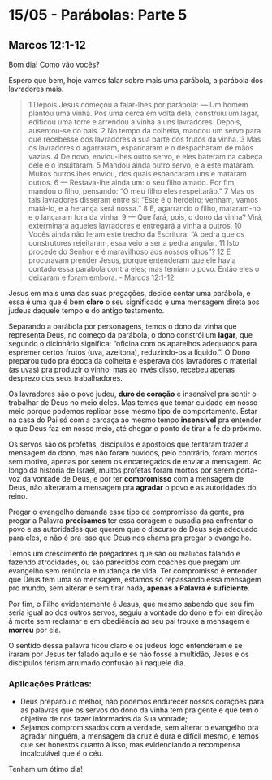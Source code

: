 # 15/05 - Parábolas: Parte 5

## Marcos 12:1-12

Bom dia! Como vão vocês? 

Espero que bem, hoje vamos falar sobre mais uma parábola, a parábola dos lavradores mais.

> 1 Depois Jesus começou a falar-lhes por parábola: — Um homem plantou uma vinha. Pôs uma cerca em volta dela, construiu um lagar, edificou uma torre e arrendou a vinha a uns lavradores. Depois, ausentou-se do país. 2 No tempo da colheita, mandou um servo para que recebesse dos lavradores a sua parte dos frutos da vinha. 3 Mas os lavradores o agarraram, espancaram e o despacharam de mãos vazias. 4 De novo, enviou-lhes outro servo, e eles bateram na cabeça dele e o insultaram. 5 Mandou ainda outro servo, e a este mataram. Muitos outros lhes enviou, dos quais espancaram uns e mataram outros. 6 — Restava-lhe ainda um: o seu filho amado. Por fim, mandou o filho, pensando: “O meu filho eles respeitarão.” 7 Mas os tais lavradores disseram entre si: “Este é o herdeiro; venham, vamos matá-lo, e a herança será nossa.” 8 E, agarrando o filho, mataram-no e o lançaram fora da vinha. 9 — Que fará, pois, o dono da vinha? Virá, exterminará aqueles lavradores e entregará a vinha a outros. 10 Vocês ainda não leram este trecho da Escritura: “A pedra que os construtores rejeitaram, essa veio a ser a pedra angular. 11 Isto procede do Senhor e é maravilhoso aos nossos olhos”? 12 E procuravam prender Jesus, porque entenderam que ele havia contado essa parábola contra eles; mas temiam o povo. Então eles o deixaram e foram embora. - Marcos 12:1-12
> 

Jesus em mais uma das suas pregações, decide contar uma parábola, e essa é uma que é bem **claro** o seu significado e uma mensagem direta aos judeus daquele tempo e do antigo testamento.

Separando a parábola por personagens, temos o dono da vinha que representa Deus, no começo da parábola, o dono constrói um **lagar**, que segundo o dicionário significa: “oficina com os aparelhos adequados para espremer certos frutos (uva, azeitona), reduzindo-os a líquido.”. O Dono preparou tudo pra época da colheita e esperava dos lavradores o material (as uvas) pra produzir o vinho, mas ao invés disso, recebeu apenas desprezo dos seus trabalhadores.

Os lavradores são o povo judeu, **duro de coração** e insensível pra sentir o trabalhar de Deus no meio deles. Mas temos que tomar cuidado em nosso meio porque podemos replicar esse mesmo tipo de comportamento. Estar na casa do Pai só com a carcaça ao mesmo tempo **insensível** pra entender o que Deus faz em nosso meio, até chegar o ponto de tirar a fé do próximo.

Os servos são os profetas, discípulos e apóstolos que tentaram trazer a mensagem do dono, mas não foram ouvidos, pelo contrário, foram mortos sem motivo, apenas por serem os encarregados de enviar a mensagem. Ao longo da história de Israel, muitos profetas foram mortos por serem porta-voz da vontade de Deus, e por ter **compromisso** com a mensagem de Deus, não alteraram a mensagem pra **agradar** o povo e as autoridades do reino. 

Pregar o evangelho demanda esse tipo de compromisso da gente, pra pregar a Palavra **precisamos** ter essa coragem e ousadia pra enfrentar o povo e as autoridades que querem que o discurso de Deus seja adequado para eles, e não é pra isso que Deus nos chama pra pregar o evangelho. 

Temos um crescimento de pregadores que são ou malucos falando e fazendo atrocidades, ou são parecidos com coaches que pregam um evangelho sem renúncia e mudança de vida. Ter compromisso é entender que Deus tem uma só mensagem, estamos só repassando essa mensagem pro mundo, sem alterar e sem tirar nada, **apenas a Palavra é suficiente**.  

Por fim, o Filho evidentemente é Jesus, que mesmo sabendo que seu fim seria igual ao dos outros servos, seguiu a vontade do dono e foi em direção à morte sem reclamar e em obediência ao seu pai trouxe a mensagem e **morreu** por ela.

O sentido dessa palavra ficou claro e os judeus logo entenderam e se iraram por Jesus ter falado aquilo e se não fosse a multidão, Jesus e os discípulos teriam arrumado confusão ali naquele dia.

### Aplicações Práticas:

- Deus preparou o melhor, não podemos endurecer nossos corações para as palavras que os servos do dono da vinha tem pra gente e que tem o objetivo de nos fazer informados da Sua vontade;
- Sejamos compromissados com a verdade, sem alterar o evangelho pra agradar ninguém, a mensagem da cruz é dura e difícil mesmo, e temos que ser honestos quanto à isso, mas evidenciando a recompensa incalculável que é o céu.

Tenham um ótimo dia!